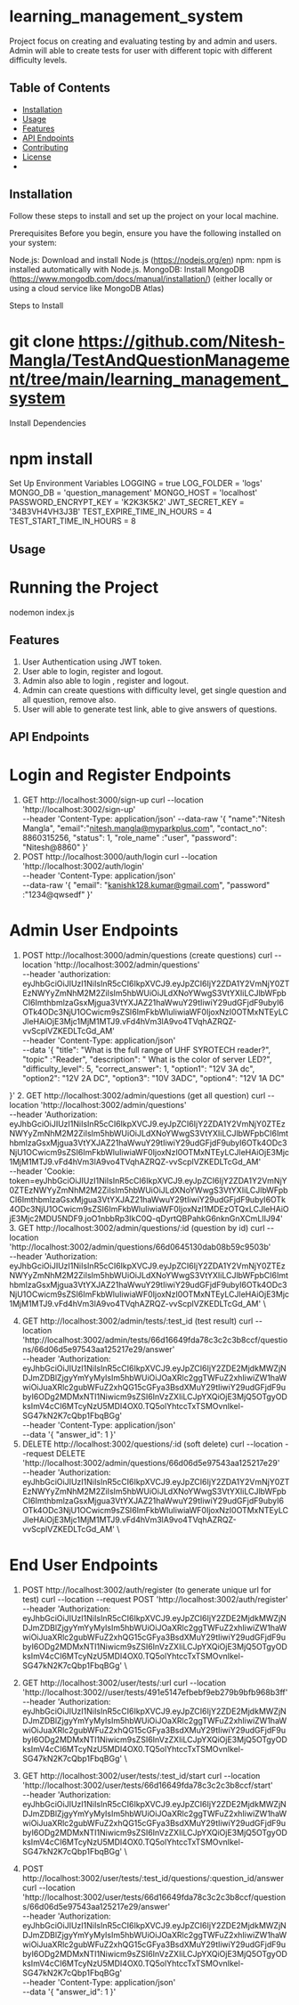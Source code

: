 # learning_management_system

Project focus on creating and evaluating testing by and admin and users. Admin will able to create tests for user  with different topic with different difficulty levels.
## Table of Contents

- [Installation](#installation)
- [Usage](#usage)
- [Features](#features)
- [API Endpoints](#api-endpoints)
- [Contributing](#contributing)
- [License](#license)
- 
## Installation
Follow these steps to install and set up the project on your local machine.

Prerequisites
Before you begin, ensure you have the following installed on your system:

Node.js: Download and install Node.js (https://nodejs.org/en)
npm: npm is installed automatically with Node.js.
MongoDB: Install MongoDB (https://www.mongodb.com/docs/manual/installation/) (either locally or using a cloud service like MongoDB Atlas)

Steps to Install
# git clone https://github.com/Nitesh-Mangla/TestAndQuestionManagement/tree/main/learning_management_system
Install Dependencies
# npm install
Set Up Environment Variables
LOGGING = true
LOG_FOLDER = 'logs'
MONGO_DB = 'question_management'
MONGO_HOST = 'localhost'
PASSWORD_ENCRYPT_KEY = 'K2K3K5K2'
JWT_SECRET_KEY = '34B3VH4VH3J3B'
TEST_EXPIRE_TIME_IN_HOURS = 4
TEST_START_TIME_IN_HOURS = 8

## Usage
# Running the Project
nodemon index.js

## Features
1. User Authentication using JWT token.
2. User able to login, register and logout.
3. Admin also able to login , register and logout.
4. Admin can create questions with difficulty level, get single question and all question, remove also.
5. User will able to generate test link, able to give answers of questions.


## API Endpoints
# Login and Register Endpoints
1. GET http://localhost:3000/sign-up
   curl --location 'http://localhost:3002/sign-up' \
   --header 'Content-Type: application/json' 
   --data-raw '{
   "name":"Nitesh Mangla",
   "email":"nitesh.mangla@myparkplus.com",
   "contact_no": 8860315256,
   "status": 1,
   "role_name" :"user",
   "password": "Nitesh@8860"
   }'
2. POST http://localhost:3000/auth/login
   curl --location 'http://localhost:3002/auth/login' \
   --header 'Content-Type: application/json' \
   --data-raw '{
   "email": "kanishk128.kumar@gmail.com",
   "password" :"1234@qwsedf"
   }'

# Admin User Endpoints
1. POST http://localhost:3000/admin/questions (create questions)
curl --location 'http://localhost:3002/admin/questions' \
   --header 'authorization: eyJhbGciOiJIUzI1NiIsInR5cCI6IkpXVCJ9.eyJpZCI6IjY2ZDA1Y2VmNjY0ZTEzNWYyZmNhM2M2ZiIsIm5hbWUiOiJLdXNoYWwgS3VtYXIiLCJlbWFpbCI6ImthbmlzaGsxMjgua3VtYXJAZ21haWwuY29tIiwiY29udGFjdF9ubyI6OTk4ODc3NjU1OCwicm9sZSI6ImFkbWluIiwiaWF0IjoxNzI0OTMxNTEyLCJleHAiOjE3Mjc1MjM1MTJ9.vFd4hVm3lA9vo4TVqhAZRQZ-vvScplVZKEDLTcGd_AM' \
   --header 'Content-Type: application/json' \
   --data '{
   "title": "What is the full range of UHF SYROTECH reader?",
   "topic" :"Reader",
   "description": " What is the color of server LED?",
   "difficulty_level": 5,
   "correct_answer": 1,
   "option1": "12V 3A dc",
   "option2": "12V 2A DC",
   "option3": "10V 3ADC",
   "option4": "12V 1A DC"

}'
2. GET http://localhost:3002/admin/questions (get all question)
 curl --location 'http://localhost:3002/admin/questions' \
   --header 'Authorization: eyJhbGciOiJIUzI1NiIsInR5cCI6IkpXVCJ9.eyJpZCI6IjY2ZDA1Y2VmNjY0ZTEzNWYyZmNhM2M2ZiIsIm5hbWUiOiJLdXNoYWwgS3VtYXIiLCJlbWFpbCI6ImthbmlzaGsxMjgua3VtYXJAZ21haWwuY29tIiwiY29udGFjdF9ubyI6OTk4ODc3NjU1OCwicm9sZSI6ImFkbWluIiwiaWF0IjoxNzI0OTMxNTEyLCJleHAiOjE3Mjc1MjM1MTJ9.vFd4hVm3lA9vo4TVqhAZRQZ-vvScplVZKEDLTcGd_AM' \
   --header 'Cookie: token=eyJhbGciOiJIUzI1NiIsInR5cCI6IkpXVCJ9.eyJpZCI6IjY2ZDA1Y2VmNjY0ZTEzNWYyZmNhM2M2ZiIsIm5hbWUiOiJLdXNoYWwgS3VtYXIiLCJlbWFpbCI6ImthbmlzaGsxMjgua3VtYXJAZ21haWwuY29tIiwiY29udGFjdF9ubyI6OTk4ODc3NjU1OCwicm9sZSI6ImFkbWluIiwiaWF0IjoxNzI1MDEzOTQxLCJleHAiOjE3Mjc2MDU5NDF9.joO1nbbRp3IkC0Q-qDyrtQBPahkG6nknGnXCmLIIJ94'
3. GET http://localhost:3002/admin/questions/:id (question by id)
   curl --location 'http://localhost:3002/admin/questions/66d0645130dab08b59c9503b' \
   --header 'Authorization: eyJhbGciOiJIUzI1NiIsInR5cCI6IkpXVCJ9.eyJpZCI6IjY2ZDA1Y2VmNjY0ZTEzNWYyZmNhM2M2ZiIsIm5hbWUiOiJLdXNoYWwgS3VtYXIiLCJlbWFpbCI6ImthbmlzaGsxMjgua3VtYXJAZ21haWwuY29tIiwiY29udGFjdF9ubyI6OTk4ODc3NjU1OCwicm9sZSI6ImFkbWluIiwiaWF0IjoxNzI0OTMxNTEyLCJleHAiOjE3Mjc1MjM1MTJ9.vFd4hVm3lA9vo4TVqhAZRQZ-vvScplVZKEDLTcGd_AM' \

4. GET http://localhost:3002/admin/tests/:test_id (test result)
   curl --location 'http://localhost:3002/admin/tests/66d16649fda78c3c2c3b8ccf/questions/66d06d5e97543aa125217e29/answer' \
   --header 'Authorization: eyJhbGciOiJIUzI1NiIsInR5cCI6IkpXVCJ9.eyJpZCI6IjY2ZDE2MjdkMWZjNDJmZDBlZjgyYmYyMyIsIm5hbWUiOiJOaXRlc2ggTWFuZ2xhIiwiZW1haWwiOiJuaXRlc2gubWFuZ2xhQG15cGFya3BsdXMuY29tIiwiY29udGFjdF9ubyI6ODg2MDMxNTI1Niwicm9sZSI6InVzZXIiLCJpYXQiOjE3MjQ5OTgyODksImV4cCI6MTcyNzU5MDI4OX0.TQ5olYhtccTxTSMOvnIkel-SG47kN2K7cQbp1FbqBGg' \
   --header 'Content-Type: application/json' \
   --data '{
   "answer_id": 1
   }'
5. DELETE http://localhost:3002/questions/:id (soft delete)
   curl --location --request DELETE 'http://localhost:3002/admin/questions/66d06d5e97543aa125217e29' \
   --header 'Authorization: eyJhbGciOiJIUzI1NiIsInR5cCI6IkpXVCJ9.eyJpZCI6IjY2ZDA1Y2VmNjY0ZTEzNWYyZmNhM2M2ZiIsIm5hbWUiOiJLdXNoYWwgS3VtYXIiLCJlbWFpbCI6ImthbmlzaGsxMjgua3VtYXJAZ21haWwuY29tIiwiY29udGFjdF9ubyI6OTk4ODc3NjU1OCwicm9sZSI6ImFkbWluIiwiaWF0IjoxNzI0OTMxNTEyLCJleHAiOjE3Mjc1MjM1MTJ9.vFd4hVm3lA9vo4TVqhAZRQZ-vvScplVZKEDLTcGd_AM' \


# End User Endpoints
1. POST http://localhost:3002/auth/register (to generate unique url for test)
   curl --location --request POST 'http://localhost:3002/auth/register' \
   --header 'Authorization: eyJhbGciOiJIUzI1NiIsInR5cCI6IkpXVCJ9.eyJpZCI6IjY2ZDE2MjdkMWZjNDJmZDBlZjgyYmYyMyIsIm5hbWUiOiJOaXRlc2ggTWFuZ2xhIiwiZW1haWwiOiJuaXRlc2gubWFuZ2xhQG15cGFya3BsdXMuY29tIiwiY29udGFjdF9ubyI6ODg2MDMxNTI1Niwicm9sZSI6InVzZXIiLCJpYXQiOjE3MjQ5OTgyODksImV4cCI6MTcyNzU5MDI4OX0.TQ5olYhtccTxTSMOvnIkel-SG47kN2K7cQbp1FbqBGg' \
   
2. GET http://localhost:3002/user/tests/:url
   curl --location 'http://localhost:3002//user/tests/491e5147efbebf9eb279b9bfb968b3ff' \
   --header 'Authorization: eyJhbGciOiJIUzI1NiIsInR5cCI6IkpXVCJ9.eyJpZCI6IjY2ZDE2MjdkMWZjNDJmZDBlZjgyYmYyMyIsIm5hbWUiOiJOaXRlc2ggTWFuZ2xhIiwiZW1haWwiOiJuaXRlc2gubWFuZ2xhQG15cGFya3BsdXMuY29tIiwiY29udGFjdF9ubyI6ODg2MDMxNTI1Niwicm9sZSI6InVzZXIiLCJpYXQiOjE3MjQ5OTgyODksImV4cCI6MTcyNzU5MDI4OX0.TQ5olYhtccTxTSMOvnIkel-SG47kN2K7cQbp1FbqBGg' \

3. GET http://localhost:3002/user/tests/:test_id/start
   curl --location 'http://localhost:3002/user/tests/66d16649fda78c3c2c3b8ccf/start' \
   --header 'Authorization: eyJhbGciOiJIUzI1NiIsInR5cCI6IkpXVCJ9.eyJpZCI6IjY2ZDE2MjdkMWZjNDJmZDBlZjgyYmYyMyIsIm5hbWUiOiJOaXRlc2ggTWFuZ2xhIiwiZW1haWwiOiJuaXRlc2gubWFuZ2xhQG15cGFya3BsdXMuY29tIiwiY29udGFjdF9ubyI6ODg2MDMxNTI1Niwicm9sZSI6InVzZXIiLCJpYXQiOjE3MjQ5OTgyODksImV4cCI6MTcyNzU5MDI4OX0.TQ5olYhtccTxTSMOvnIkel-SG47kN2K7cQbp1FbqBGg' \
   
4. POST http://localhost:3002/user/tests/:test_id/questions/:question_id/answer
   curl --location 'http://localhost:3002/user/tests/66d16649fda78c3c2c3b8ccf/questions/66d06d5e97543aa125217e29/answer' \
   --header 'Authorization: eyJhbGciOiJIUzI1NiIsInR5cCI6IkpXVCJ9.eyJpZCI6IjY2ZDE2MjdkMWZjNDJmZDBlZjgyYmYyMyIsIm5hbWUiOiJOaXRlc2ggTWFuZ2xhIiwiZW1haWwiOiJuaXRlc2gubWFuZ2xhQG15cGFya3BsdXMuY29tIiwiY29udGFjdF9ubyI6ODg2MDMxNTI1Niwicm9sZSI6InVzZXIiLCJpYXQiOjE3MjQ5OTgyODksImV4cCI6MTcyNzU5MDI4OX0.TQ5olYhtccTxTSMOvnIkel-SG47kN2K7cQbp1FbqBGg' \
   --header 'Content-Type: application/json' \
   --data '{
   "answer_id": 1
   }'



